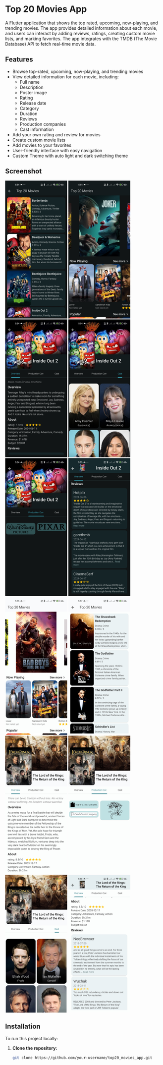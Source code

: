 # Top 20 Movies App

A Flutter application that shows the top rated, upcoming, now-playing, and trending movies. The app provides detailed information about each movie, and users can interact by adding reviews, ratings, creating custom movie lists, and marking favorites. The app integrates with the TMDB (The Movie Database) API to fetch real-time movie data.

## Features

- Browse top-rated, upcoming, now-playing, and trending movies
- View detailed information for each movie, including:
  - Full name
  - Description
  - Poster image
  - Rating
  - Release date
  - Category
  - Duration
  - Reviews
  - Production companies
  - Cast information
- Add your own rating and review for movies
- Create custom movie lists
- Add movies to your favorites
- User-friendly interface with easy navigation
- Custom Theme with auto light and dark switching theme

## Screenshot

<!-- Add a screenshot of your app here when available -->
<img src="Screenshots\Screenshot1.jpg" width="200"> <img src="Screenshots\Screenshot2.jpg" width="200"> <img src="Screenshots\Screenshot3.jpg" width="200"> <img src="Screenshots\Screenshot4.jpg" width="200"> <img src="Screenshots\Screenshot5.jpg" width="200"> <img src="Screenshots\Screenshot6.jpg" width="200"> <img src="Screenshots\Screenshot7.jpg" width="200"> <img src="Screenshots\Screenshot11.jpg" width="200"> <img src="Screenshots\Screenshot12.jpg" width="200"> <img src="Screenshots\Screenshot13.jpg" width="200"> <img src="Screenshots\Screenshot14.jpg" width="200"> <img src="Screenshots\Screenshot15.jpg" width="200">

## Installation

To run this project locally:

1. **Clone the repository:**

   ```bash
   git clone https://github.com/your-username/top20_movies_app.git